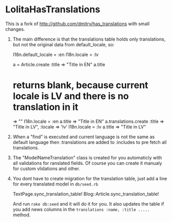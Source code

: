 LolitaHasTranslations
======================

This is a fork of http://github.com/dmitry/has_translations with small changes.

1. The main difference is that the translations table holds only translations, but not the original data from default_locale, so:

    I18n.default_locale = :en
    I18n.locale = :lv
    
    a = Article.create :title => "Title in EN"
    a.title
    # returns blank, because current locale is LV and there is no translation in it
    => ""
    I18n.locale = :en
    a.title
    => "Title in EN"
    a.translations.create :title => "Title in LV", :locale => 'lv'
    I18n.locale = :lv
    a.title
    => "Title in LV"

2. When a "find" is executed and current language is not the same as default language then :translations are added to :includes
   to pre fetch all translations.

3. The "ModelNameTranslation" class is created for you automaticly with all validations for ranslated fields. Of course you can create it manualy for custom vlidations and other.

4. You dont have to create migration for the translation table, just add a line for every translated model in `db/seed.rb`

    TextPage.sync_translation_table!
    Blog::Article.sync_translation_table!

   And run `rake db:seed` and it will do it for you. It also updates the table if you add news columns in the `translations :name, :title .....` method.
